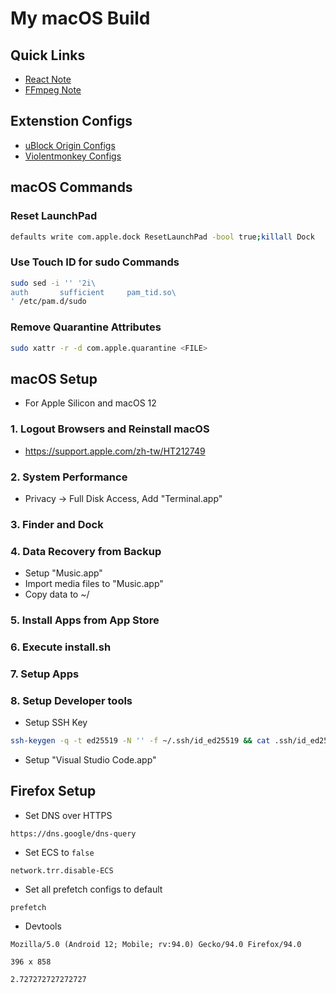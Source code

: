 # My macOS Build

## Quick Links

- [React Note](react/README.md)
- [FFmpeg Note](ffmpeg/README.md)

## Extenstion Configs

- [uBlock Origin Configs](https://raw.githubusercontent.com/Florencea/my-macos-build/main/configs/ublock-advanced.txt)
- [Violentmonkey Configs](https://github.com/Florencea/my-macos-build/raw/main/configs/violentmonkey-backup.zip)

## macOS Commands

### Reset LaunchPad

```bash
defaults write com.apple.dock ResetLaunchPad -bool true;killall Dock
```

### Use Touch ID for sudo Commands

```bash
sudo sed -i '' '2i\
auth       sufficient     pam_tid.so\
' /etc/pam.d/sudo
```

### Remove Quarantine Attributes

```bash
sudo xattr -r -d com.apple.quarantine <FILE>
```

## macOS Setup

- For Apple Silicon and macOS 12

### 1. Logout Browsers and Reinstall macOS

- <https://support.apple.com/zh-tw/HT212749>

### 2. System Performance

- Privacy -> Full Disk Access, Add "Terminal.app"

### 3. Finder and Dock

### 4. Data Recovery from Backup

- Setup "Music.app"
- Import media files to "Music.app"
- Copy data to ~/

### 5. Install Apps from App Store

### 6. Execute install.sh

### 7. Setup Apps

### 8. Setup Developer tools

- Setup SSH Key

```bash
ssh-keygen -q -t ed25519 -N '' -f ~/.ssh/id_ed25519 && cat .ssh/id_ed25519.pub | pbcopy
```

- Setup "Visual Studio Code.app"

## Firefox Setup

- Set DNS over HTTPS

```text
https://dns.google/dns-query
```

- Set ECS to `false`

```text
network.trr.disable-ECS
```

- Set all prefetch configs to default

```text
prefetch
```

- Devtools

```text
Mozilla/5.0 (Android 12; Mobile; rv:94.0) Gecko/94.0 Firefox/94.0
```

```text
396 x 858
```

```text
2.727272727272727
```
